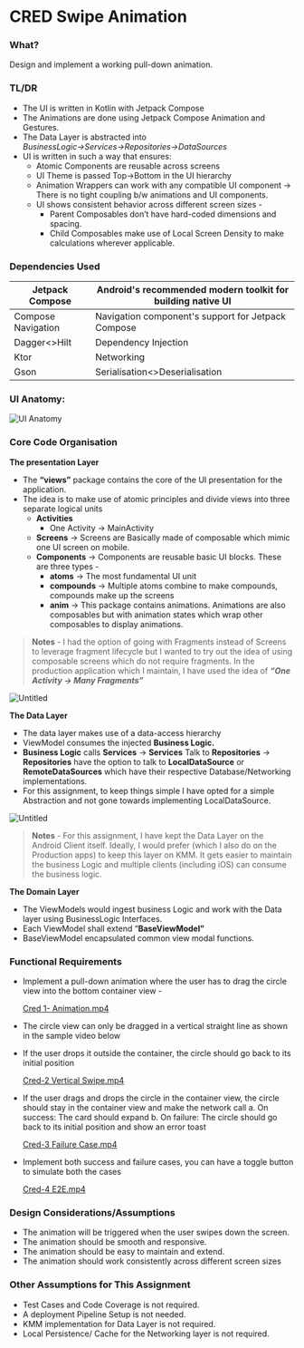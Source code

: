 # CRED Swipe Animation

### What?

Design and implement a working pull-down animation.

### TL/DR

- The UI is written in Kotlin with Jetpack Compose
- The Animations are done using Jetpack Compose Animation and Gestures.
- The Data Layer is abstracted into *BusinessLogic→Services→Repositories→DataSources*
- UI is written in such a way that ensures:
    - Atomic Components are reusable across screens
    - UI Theme is passed Top→Bottom in the UI hierarchy
    - Animation Wrappers can work with any compatible UI component → There is no tight coupling b/w animations and UI components.
    - UI shows consistent behavior across different screen sizes -
        - Parent Composables don’t have hard-coded dimensions and spacing.
        - Child Composables make use of Local Screen Density to make calculations wherever applicable.

### Dependencies Used

| Jetpack Compose | Android's recommended modern toolkit for building native UI |
| --- | --- |
| Compose Navigation | Navigation component's support for Jetpack Compose |
| Dagger<>Hilt | Dependency Injection |
|  Ktor | Networking |
|  Gson | Serialisation<>Deserialisation  |

### UI Anatomy:

![UI Anatomy](https://user-images.githubusercontent.com/26869672/204601377-36131540-d640-4a84-b3f4-b10f1fb4eabf.png)

### Core Code Organisation

**The presentation Layer**

- The **“views”** package contains the core of the UI presentation for the application.
- The idea is to make use of atomic principles and divide views into three separate logical units
    - **Activities**
        - One Activity → MainActivity
    - **Screens** → Screens are Basically made of composable which mimic one UI screen on mobile.
    - **Components** → Components are reusable basic UI blocks. These are three types -
        - **atoms** → The most fundamental UI unit
        - **compounds** → Multiple atoms combine to make compounds, compounds make up the screens
        - **anim** → This package contains animations. Animations are also composables but with animation states which wrap other composables to display animations.

> **Notes** - I had the option of going with Fragments instead of Screens to leverage fragment lifecycle but I wanted to try out the idea of using composable screens which do not require fragments. 
In the production application which I maintain, I have used the idea of ***“One Activity → Many Fragments”***
> 

![Untitled](CRED%20Mobile%20Harsh%20Joshi%20d4b3d82beb324373b232553a5b4704f6/Untitled%201.png)

**The Data Layer**

- The data layer makes use of a data-access hierarchy
- ViewModel consumes the injected **Business Logic.**
- **Business Logic** calls **Services** → **Services** Talk to **Repositories** → **Repositories** have the option to talk to **LocalDataSource** or **RemoteDataSources** which have their respective Database/Networking implementations.
- For this assignment, to keep things simple I have opted for a simple Abstraction and not gone towards implementing LocalDataSource.

![Untitled](CRED%20Mobile%20Harsh%20Joshi%20d4b3d82beb324373b232553a5b4704f6/Untitled%202.png)

> **Notes** - For this assignment, I have kept the Data Layer on the Android Client itself. Ideally, I would prefer (which I also do on the Production apps) to keep this layer on KMM. It gets easier to maintain the business Logic and multiple clients (including iOS) can consume the business logic.
> 

**The Domain Layer**

- The ViewModels would ingest business Logic and work with the Data layer using BusinessLogic Interfaces.
- Each ViewModel shall extend “**BaseViewModel”**
- BaseViewModel encapsulated common view modal functions.

### Functional Requirements

- Implement a pull-down animation where the user has to drag the circle view into the
bottom container view -
    
    [Cred 1- Animation.mp4](CRED%20Mobile%20Harsh%20Joshi%20d4b3d82beb324373b232553a5b4704f6/Cred_1-_Animation.mp4)
    

- The circle view can only be dragged in a vertical straight line as shown in the sample
video below
- If the user drops it outside the container, the circle should go back to its initial position
    
    [Cred-2 Vertical Swipe.mp4](CRED%20Mobile%20Harsh%20Joshi%20d4b3d82beb324373b232553a5b4704f6/Cred-2_Vertical_Swipe.mp4)
    

- If the user drags and drops the circle in the container view, the circle should stay in
the container view and make the network call
a. On success: The card should expand 
b. On failure: The circle should go back to its initial position and show an error toast
    
    [Cred-3 Failure Case.mp4](CRED%20Mobile%20Harsh%20Joshi%20d4b3d82beb324373b232553a5b4704f6/Cred-3_Failure_Case.mp4)
    

- Implement both success and failure cases, you can have a toggle button to simulate both
the cases
    
    [Cred-4 E2E.mp4](CRED%20Mobile%20Harsh%20Joshi%20d4b3d82beb324373b232553a5b4704f6/Cred-4_E2E.mp4)
    

### Design Considerations/Assumptions

- The animation will be triggered when the user swipes down the screen.
- The animation should be smooth and responsive.
- The animation should be easy to maintain and extend.
- The animation should work consistently across different screen sizes

### Other Assumptions for This Assignment

- Test Cases and Code Coverage is not required.
- A deployment Pipeline Setup is not needed.
- KMM implementation for Data Layer is not required.
- Local Persistence/ Cache for the Networking layer is not required.
